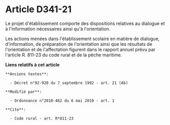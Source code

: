 # Article D341-21

Le projet d'établissement comporte des dispositions relatives au dialogue et à l'information nécessaires ainsi qu'à
l'orientation. 

Les actions menées dans l'établissement scolaire en matière de dialogue, d'information, de préparation de l'orientation ainsi
que les résultats de l'orientation et de l'affectation figurent dans le rapport annuel prévu par l'article R. 811-23 du code
rural et de la pêche maritime.

**Liens relatifs à cet article**

	**Anciens textes**:

	  - Décret n°92-920 du 7 septembre 1992 - art. 21 (Ab)

	**Modifié par**:

	  - Ordonnance n°2010-462 du 6 mai 2010 - art. 1

	**Cite**:

	  - Code rural - art. R*811-23
